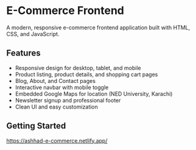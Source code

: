 # E-Commerce Frontend

A modern, responsive e-commerce frontend application built with HTML, CSS, and JavaScript.

## Features

- Responsive design for desktop, tablet, and mobile
- Product listing, product details, and shopping cart pages
- Blog, About, and Contact pages
- Interactive navbar with mobile toggle
- Embedded Google Maps for location (NED University, Karachi)
- Newsletter signup and professional footer
- Clean UI and easy customization

## Getting Started

https://ashhad-e-commerce.netlify.app/

